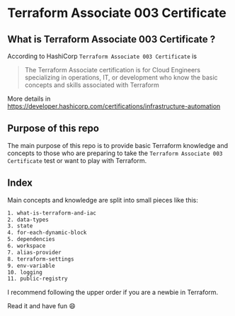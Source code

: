 # Terraform Associate 003 Certificate

## What is Terraform Associate 003 Certificate ?

According to HashiCorp `Terraform Associate 003 Certificate` is

> The Terraform Associate certification is for Cloud Engineers specializing in operations, IT, or development who know the basic concepts and skills associated with Terraform

More details in <https://developer.hashicorp.com/certifications/infrastructure-automation>

## Purpose of this repo

The main purpose of this repo is to provide basic Terraform knowledge and concepts to those who are preparing to take the `Terraform Associate 003 Certificate` test or want to play with Terraform.

## Index

Main concepts and knowledge are split into small pieces like this:

```txt
1. what-is-terraform-and-iac
2. data-types
3. state
4. for-each-dynamic-block
5. dependencies
6. workspace
7. alias-provider
8. terraform-settings
9. env-variable
10. logging
11. public-registry
```

I recommend following the upper order if you are a newbie in Terraform.

Read it and have fun :smile:
